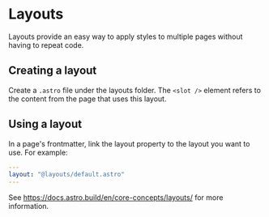 # Layouts

Layouts provide an easy way to apply styles to multiple pages without having to repeat code.

## Creating a layout

Create a `.astro` file under the layouts folder. The `<slot />` element refers to the content from the page that uses this layout.

## Using a layout

In a page's frontmatter, link the layout property to the layout you want to use. For example:

```yaml
---
layout: "@layouts/default.astro"
---
```

See <https://docs.astro.build/en/core-concepts/layouts/> for more information.
